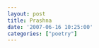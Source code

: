 ```yaml
---
layout: post
title: Prashna
date: '2007-06-16 10:25:00'
categories: ["poetry"]
---
```


<p><a onblur="try {parent.deselectBloggerImageGracefully();} catch(e) {}" href="http://bp1.blogger.com/_cWdd7TsTIWo/RnO6xOoIldI/AAAAAAAAAAc/wxpDtHMi4QM/s1600-h/prashn.bmp"><img style="display:block; margin:0px auto 10px; text-align:center;cursor:pointer; cursor:hand;" src="http://bp1.blogger.com/_cWdd7TsTIWo/RnO6xOoIldI/AAAAAAAAAAc/wxpDtHMi4QM/s320/prashn.bmp" border="0" alt="" id="BLOGGER_PHOTO_ID_5076606559879468498"/></a></p><div class="blogger-post-footer"><img width="1" height="1" src="https://blogger.googleusercontent.com/tracker/5416117946427095362-6765809131044873179?l=soranthou.blogspot.com" alt=""/></div>
